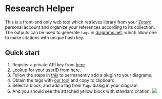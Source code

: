 # Research Helper

This is a front-end only web tool which retrieves library from your [Zotero](https://www.zotero.org/) personal account and organize your references according to its collection. The outputs can be used to generate `tags` in [diagrams.net](http://diagrams.net/), which allow one to make citations with unique hash key.

## Quick start
1. Register a private API key from [here](https://www.zotero.org/settings/keys/new).
2. Lookup for your userID from [here](https://www.zotero.org/settings/keys).
3. Follow the steps in [this](https://github.com/sciyen/ResearchHelper/plugins) to permanently add a plugin to your diagrams.
4. Obtain the tags with [our tool](https://sciyen.github.io/ResearchHelper/public/index.html) and copy to clipboard.
5. Select a block, and add a tag from `Tags` dialog in your diagram.
6. And you should see the attached yellow block with standard citation.
    ![](https://i.imgur.com/Plw7U0k.png)